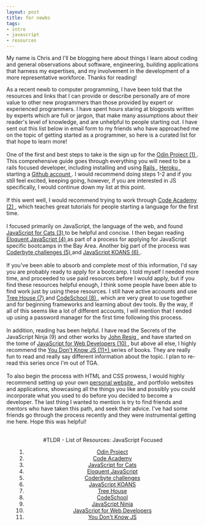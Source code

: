 ```yaml
---
layout: post
title: for newbs
tags:
- intro
- javascript
- resources
---
```


My name is Chris and I'll be blogging here about things I learn about coding and general observations about software, engineering, building applications that harness my expertises, and my involvement in the development of a more representative workforce. Thanks for reading!

As a recent newb to computer programming, I have been told that the resources and links that I can provide or describe personally are of more value to other new programmers than those provided by expert or experienced programmers. I have spent hours staring at blogposts written by experts which are full or jargon, that make many assumptions about their reader's level of knowledge, and are unhelpful to people starting out. I have sent out this list below in email form to my friends who have approached me on the topic of getting started as a programmer, so here is a curated list for that hope to learn more!<br /> <br /> One of the first and best steps to take is the sign up for the <a href="http://www.theodinproject.com/" target="_blank"> Odin Project (1) </a>. This comprehensive guide goes through everything you will need to be a rails focused developer, including installing and using <a href="http://rubyonrails.org/" target="_blank"> Rails </a>, <a href="https://www.heroku.com/" target="_blank"> Heroku </a>, starting a <a href="https://github.com/" target="_blank"> Github account </a>. I would recommend doing steps 1-2 and if you still feel excited, keeping going, however, if you are interested in JS specifically, I would continue down my list at this point. <br /> <br /> If this went well, I would recommend trying to work through <a href="http://www.codecademy.com/" target="_blank"> Code Academy (2) </a>, which teaches great tutorials for people starting a language for the first time. <br /> <br /> I focused primarily on JavaScript, the language of the web, and found <a href="http://jsforcats.com/" target="_blank"> JavaScript for Cats (3) </a> to be helpful and concise. I then began reading <a href="http://eloquentjavascript.net/" target="_blank"> Eloquent JavaScript (4) </a> as part of a process for applying for JavaScript specific bootcamps in the Bay Area. Another big part of the process was <a href="http://coderbyte.com/" target="_blank"> Coderbyte challenges (5) </a> and <a href="http://www.davidlaing.com/2010/07/19/learning-functional-javascript-through-koans/" target="_blank"> JavaScript KOANS (6) </a>. <br /> <br /> If you've been able to absorb and complete most of this information, I'd say you are probably ready to apply for a bootcamp. I told myself I needed more time, and proceeded to use paid resources before I would apply, but if you find these resources helpful enough, I think some people have been able to find work just by using these resources. I still have active accounts and use <a href="https://teamtreehouse.com" target="_blank"> Tree House (7) </a> and <a href="https://www.codeschool.com/" target="_blank"> CodeSchool (8) </a>, which are very great to use together and for beginning frameworks and learning about dev tools. By the way, if all of this seems like a lot of different accounts, I will mention that I ended up using a password manager for the first time following this process. <br /> <br /> In addition, reading has been helpful. I have read the Secrets of the JavaScript Ninja (9) and other works by <a href="http://ejohn.org/apps/learn/" target="_blank"> John Resig </a>, and have started on the tome of <a href="http://m.friendfeed-media.com/95a8434720c64a63e96ff8c4364fb595d9e98c36" target="_blank"> JavaScript for Web Developers (10) </a>, but above all else, I highly recommend the <a href="https://github.com/getify/You-Dont-Know-JS" target="_blank"> You Don't Know JS (11+) </a> series of books. They are really fun to read and really say different information about the topic. I plan to re-read this series once I'm out of TGA. <br /> <br/> To also begin the process with HTML and CSS prowess, I would highly recommend setting up your own <a href="http://chrissalam.com" target="_blank"> personal website </a>, and portfolio websites and applications, showcasing all the things you like and possibly you could incorporate what you used to do before you decided to become a developer. The last thing I wanted to mention is try to find friends and mentors who have taken this path, and seek their advice. I've had some friends go through the process recently and they were instrumental getting me here. Hope this was helpful! <br /><br /><center> #TLDR - List of Resources: JavaScript Focused<ol style="padding-left: 50px;"><li><a href="http://www.theodinproject.com/" target="_blank">Odin Project</a></li><li><a href="http://www.codecademy.com/" target="_blank">Code Academy</a></li><li><a href="http://jsforcats.com/" target="_blank">JavaScript for Cats</a></li><li><a href="http://eloquentjavascript.net/" target="_blank">Eloquent JavaScript</a></li><li><a href="http://coderbyte.com/" target="_blank">Coderbyte challenges</a></li><li><a href="http://www.davidlaing.com/2010/07/19/learning-functional-javascript-through-koans/" target="_blank">JavaScript KOANS</a></li><li><a href="https://teamtreehouse.com" target="_blank">Tree House</a></li><li><a href="https://www.codeschool.com/" target="_blank">CodeSchool</a></li><li><a href="http://www.manning.com/resig/" target="_blank">JavaScript Ninja</li></a><li><a href="http://m.friendfeed-media.com/95a8434720c64a63e96ff8c4364fb595d9e98c36" target="_blank">JavaScript for Web Developers</a></li><li><a href="https://github.com/getify/You-Dont-Know-JS" target="_blank">You Don't Know JS</a></li><ol></center>
<br /> <br />
